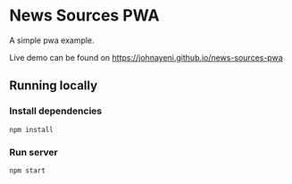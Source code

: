 # News Sources PWA

A simple pwa example.

Live demo can be found on https://johnayeni.github.io/news-sources-pwa

## Running locally

### Install dependencies

`npm install`

### Run server

`npm start`
